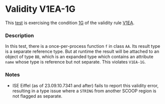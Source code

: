 # Validity V1EA-1G

This [test](.) is exercising the condition [1G](../Readme.md) of the validity rule [V1EA](../../v1ea/Readme.md).

### Description

In this test, there is a once-per-process function `f` in class `AA`. Its result type is a separate reference type. But at runtime the result will be attached to an object of type `BB`, which is an expanded type which contains an attribute `name` whose type is reference but not separate. This violates `V1EA-1G`.

### Notes

* ISE Eiffel (as of 23.09.10.7341 and after) fails to report this validity error, resulting in a type issue where a `STRING` from another SCOOP region is not flagged as separate.
